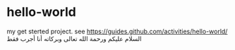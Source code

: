 # hello-world
my get sterted project. see https://guides.github.com/activities/hello-world/
السلام عليكم ورحمة الله تعالى وبركاته
أنا أجرب فقط
